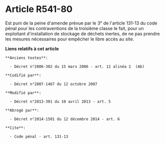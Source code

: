 # Article R541-80

Est puni de la peine d'amende prévue par le 3° de l'article 131-13 du code pénal pour les contraventions de la troisième
classe le fait, pour un exploitant d'installation de stockage de déchets inertes, de ne pas prendre les mesures nécessaires
pour empêcher le libre accès au site.

**Liens relatifs à cet article**

	**Anciens textes**:

	  - Décret n°2006-302 du 15 mars 2006 - art. 12 alinéa 1  (Ab)

	**Codifié par**:

	  - Décret n°2007-1467 du 12 octobre 2007

	**Modifié par**:

	  - Décret n°2013-301 du 10 avril 2013 - art. 5

	**Abrogé par**:

	  - Décret n°2014-1501 du 12 décembre 2014 - art. 6

	**Cite**:

	  - Code pénal - art. 131-13
